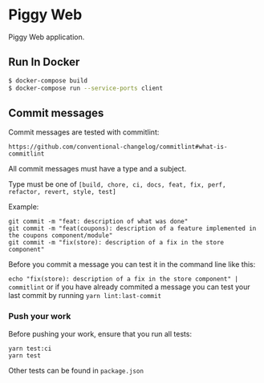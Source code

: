 # Piggy Web

Piggy Web application.

## Run In Docker

```sh
$ docker-compose build
$ docker-compose run --service-ports client
```

## Commit messages

Commit messages are tested with commitlint:

`https://github.com/conventional-changelog/commitlint#what-is-commitlint`

All commit messages must have a type and a subject.

Type must be one of `[build, chore, ci, docs, feat, fix, perf, refactor, revert, style, test]`

Example:
```
git commit -m "feat: description of what was done"
git commit -m "feat(coupons): description of a feature implemented in the coupons component/module"
git commit -m "fix(store): description of a fix in the store component"
```

Before you commit a message you can test it in the command line like this:

`echo "fix(store): description of a fix in the store component" | commitlint` or if you have already commited a message
you can test your last commit by running `yarn lint:last-commit`

### Push your work

Before pushing your work, ensure that you run all tests:
```
yarn test:ci
yarn test
```
Other tests can be found in `package.json`